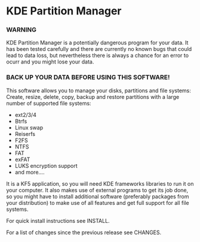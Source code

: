 KDE Partition Manager
=====================

### WARNING

KDE Partition Manager is a potentially dangerous program for your data. It has
been tested carefully and there are currently no known bugs that could lead to
data loss, but nevertheless there is always a chance for an error to ocurr and
you might lose your data.

### BACK UP YOUR DATA BEFORE USING THIS SOFTWARE!

This software allows you to manage your disks, partitions and file systems:
Create, resize, delete, copy, backup and restore partitions with a large number
of supported file systems:
 * ext2/3/4
 * Btrfs
 * Linux swap
 * Reiserfs
 * F2FS
 * NTFS
 * FAT
 * exFAT
 * LUKS encryption support
 * and more....

It is a KF5 application, so you will need KDE frameworks libraries to run it on
your computer. It also makes use of external programs to get its job done, so
you might have to install additional software (preferably packages from your
distribution) to make use of all features and get full support for all file
systems.

For quick install instructions see INSTALL.

For a list of changes since the previous release see CHANGES.

